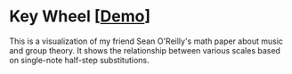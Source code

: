 # Key Wheel [[Demo](https://ccorcos.github.io/key-wheel/)]

This is a visualization of my friend Sean O'Reilly's math paper about music and group theory. It shows the relationship between various scales based on single-note half-step substitutions.
